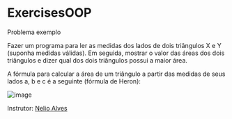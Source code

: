 # ExercisesOOP

Problema exemplo

Fazer um programa para ler as medidas dos lados de dois triângulos X e Y (suponha medidas válidas). Em seguida, mostrar o valor das áreas dos dois triângulos e dizer qual dos dois triângulos possui a maior área.

A fórmula para calcular a área de um triângulo a partir das medidas de seus lados a, b e c é a seguinte (fórmula de Heron):

![image](https://user-images.githubusercontent.com/11077068/194550223-5e351765-10cf-4536-8b7f-a88bd8cb9987.png)


Instrutor:  [Nelio Alves](https://github.com/acenelio)
